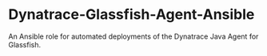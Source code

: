 # Dynatrace-Glassfish-Agent-Ansible
An Ansible role for automated deployments of the Dynatrace Java Agent for Glassfish. 
